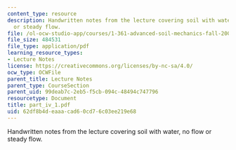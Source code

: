 ```yaml
---
content_type: resource
description: Handwritten notes from the lecture covering soil with water, no flow
  or steady flow.
file: /ol-ocw-studio-app/courses/1-361-advanced-soil-mechanics-fall-2004/62df8b4deaaacad60cd76c03ee219e68_part_iv_1.pdf
file_size: 484531
file_type: application/pdf
learning_resource_types:
- Lecture Notes
license: https://creativecommons.org/licenses/by-nc-sa/4.0/
ocw_type: OCWFile
parent_title: Lecture Notes
parent_type: CourseSection
parent_uid: 99deab7c-2eb5-f5cb-094c-48494c747796
resourcetype: Document
title: part_iv_1.pdf
uid: 62df8b4d-eaaa-cad6-0cd7-6c03ee219e68
---
```

Handwritten notes from the lecture covering soil with water, no flow or steady flow.